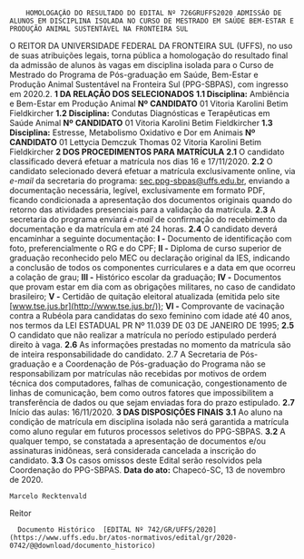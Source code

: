         HOMOLOGAÇÃO DO RESULTADO DO EDITAL Nº 726GRUFFS2020 ADMISSÃO DE ALUNOS EM DISCIPLINA ISOLADA NO CURSO DE MESTRADO EM SAÚDE BEM-ESTAR E PRODUÇÃO ANIMAL SUSTENTÁVEL NA FRONTEIRA SUL  

 O REITOR DA UNIVERSIDADE FEDERAL DA FRONTEIRA SUL (UFFS), no uso de suas atribuições legais, torna pública a homologação do resultado final da admissão de alunos às vagas em disciplina isolada para o Curso de Mestrado do Programa de Pós-graduação em Saúde, Bem-Estar e Produção Animal Sustentável na Fronteira Sul (PPG-SBPAS), com ingresso em 2020.2.  **1 DA RELAÇÃO DOS SELECIONADOS** **1.1 Disciplina:** Ambiência e Bem-Estar em Produção Animal     **Nº**    **CANDIDATO**     01   Vitoria Karolini Betim Fieldkircher     **1.2 Disciplina:** Condutas Diagnósticas e Terapêuticas em Saúde Animal     **Nº**    **CANDIDATO**     01   Vitoria Karolini Betim Fieldkircher     **1.3 Disciplina:**  Estresse, Metabolismo Oxidativo e Dor em Animais     **Nº**    **CANDIDATO**     01   Lettycia Demczuk Thomas     02   Vitoria Karolini Betim Fieldkircher      **2 DOS PROCEDIMENTOS PARA MATRÍCULA** **2.1**  O candidato classificado deverá efetuar a matrícula nos dias 16 e 17/11/2020. **2.2**  O candidato selecionado deverá efetuar a matrícula exclusivamente online, via *e-mail*  da secretaria do programa: sec.ppg-sbpas@uffs.edu.br, enviando a documentação necessária, legível, exclusivamente em formato PDF, ficando condicionada a apresentação dos documentos originais quando do retorno das atividades presenciais para a validação da matrícula. **2.3**  A secretaria do programa enviará *e-mail*  de confirmação do recebimento da documentação e da matrícula em até 24 horas. **2.4**  O candidato deverá encaminhar a seguinte documentação: **I -**  Documento de identificação com foto, preferencialmente o RG e do CPF; **II -**  Diploma de curso superior de graduação reconhecido pelo MEC ou declaração original da IES, indicando a conclusão de todos os componentes curriculares e a data em que ocorreu a colação de grau; **III -** Histórico escolar da graduação; **IV -** Documentos que provam estar em dia com as obrigações militares, no caso de candidato brasileiro; **V -** Certidão de quitação eleitoral atualizada (emitida pelo site [www.tse.jus.br](http://www.tse.jus.br/)); **VI -** Comprovante de vacinação contra a Rubéola para candidatas do sexo feminino com idade até 40 anos, nos termos da LEI ESTADUAL PR Nº 11.039 DE 03 DE JANEIRO DE 1995; **2.5**  O candidato que não realizar a matrícula no período estipulado perderá direito à vaga. **2.6**  As informações prestadas no momento da matrícula são de inteira responsabilidade do candidato. 2.7 A Secretaria de Pós-graduação e a Coordenação de Pós-graduação do Programa não se responsabilizam por matrículas não recebidas por motivos de ordem técnica dos computadores, falhas de comunicação, congestionamento de linhas de comunicação, bem como outros fatores que impossibilitem a transferência de dados ou que sejam enviadas fora do prazo estipulado. **2.7** Início das aulas: 16/11/2020.  **3 DAS DISPOSIÇÕES FINAIS** **3.1**  Ao aluno na condição de matrícula em disciplina isolada não será garantida a matrícula como aluno regular em futuros processos seletivos do PPG-SBPAS. **3.2**  A qualquer tempo, se constatada a apresentação de documentos e/ou assinaturas inidôneas, será considerada cancelada a inscrição do candidato. **3.3**  Os casos omissos deste Edital serão resolvidos pela Coordenação do PPG-SBPAS.      **Data do ato:** Chapecó-SC, 13 de novembro de 2020.   
 

    Marcelo Recktenvald   
 Reitor 

      Documento Histórico  [EDITAL Nº 742/GR/UFFS/2020](https://www.uffs.edu.br/atos-normativos/edital/gr/2020-0742/@@download/documento_historico)     
      